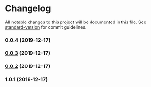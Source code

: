 # Changelog

All notable changes to this project will be documented in this file. See [standard-version](https://github.com/conventional-changelog/standard-version) for commit guidelines.

### 0.0.4 (2019-12-17)



### [0.0.3](https://github.com/k-koehler/fastlist/compare/v0.0.2...v0.0.3) (2019-12-17)



### [0.0.2](https://github.com/k-koehler/fastlist/compare/v1.0.1...v0.0.2) (2019-12-17)



### 1.0.1 (2019-12-17)
